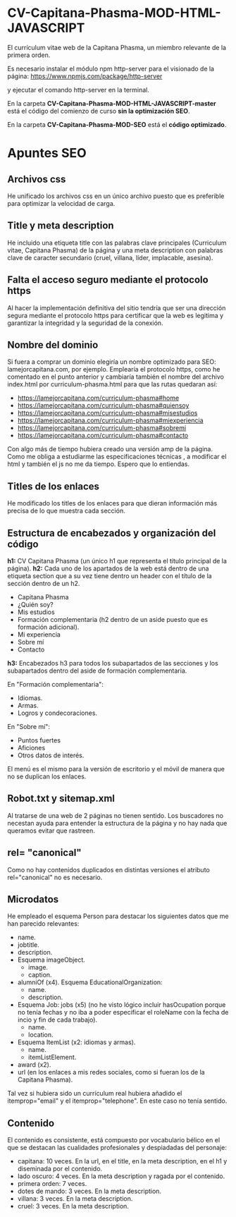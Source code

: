 # CV-Capitana-Phasma-MOD-HTML-JAVASCRIPT

El currículum vitae web de la Capitana Phasma, un miembro relevante de la primera orden.

Es necesario instalar el módulo npm http-server para el visionado de la página:
https://www.npmjs.com/package/http-server

y ejecutar el comando http-server en la terminal.

En la carpeta **CV-Capitana-Phasma-MOD-HTML-JAVASCRIPT-master** está el código del comienzo de curso **sin la optimización SEO**.

En la carpeta **CV-Capitana-Phasma-MOD-SEO** está el **código optimizado**.

# Apuntes SEO

## Archivos css

He unificado los archivos css en un único archivo puesto que es preferible para optimizar la velocidad de carga.

## Title y meta description

He incluido una etiqueta title con las palabras clave principales (Curriculum vitae, Capitana Phasma) de la página y una meta description con palabras clave de caracter secundario (cruel, villana, líder, implacable, asesina).

## Falta el acceso seguro mediante el protocolo https

Al hacer la implementación definitiva del sitio tendría que ser una dirección segura mediante el protocolo https para certificar que la web es legitima y garantizar la integridad y la seguridad de la conexión.

## Nombre del dominio

Si fuera a comprar un dominio elegiría un nombre optimizado para SEO: lamejorcapitana.com, por ejemplo. Emplearía el protocolo https, como he comentado en el punto anterior y cambiaría también el nombre del archivo index.html por curriculum-phasma.html para que las rutas quedaran así:
- https://lamejorcapitana.com/curriculum-phasma#home
- https://lamejorcapitana.com/curriculum-phasma#quiensoy
- https://lamejorcapitana.com/curriculum-phasma#misestudios
- https://lamejorcapitana.com/curriculum-phasma#miexperiencia
- https://lamejorcapitana.com/curriculum-phasma#sobremi
- https://lamejorcapitana.com/curriculum-phasma#contacto

Con algo más de tiempo hubiera creado una versión amp de la página. Como me obliga a estudiarme las especificaciones técnicas , a modificar el html y también el js no me da tiempo. Espero que lo entiendas.

## Titles de los enlaces

He modificado los titles de los enlaces para que dieran información más precisa de lo que muestra cada sección.

## Estructura de encabezados y organización del código

**h1:** CV Capitana Phasma (un único h1 que representa el título principal de la página).
**h2:** Cada uno de los apartados de la web está dentro de una etiqueta section que a su vez tiene dentro un header con el título de la sección dentro de un h2.
- Capitana Phasma
- ¿Quién soy?
- Mis estudios
- Formación complementaria (h2 dentro de un aside puesto que es formación adicional).
- Mi experiencia
- Sobre mí
- Contacto

**h3:** Encabezados h3 para todos los subapartados de las secciones y los subapartados dentro del aside de formación complementaria.

En "Formación complementaria":
- Idiomas.
- Armas.
- Logros y condecoraciones.

En "Sobre mí":
- Puntos fuertes
- Aficiones
- Otros datos de interés.

El menú es el mismo para la versión de escritorio y el móvil de manera que no se duplican los enlaces.

## Robot.txt y sitemap.xml

Al tratarse de una web de 2 páginas no tienen sentido. Los buscadores no necestan ayuda para entender la estructura de la página y no hay nada que queramos evitar que rastreen.

## rel= "canonical"

Como no hay contenidos duplicados en distintas versiones el atributo rel="canonical" no es necesario.


## Microdatos

He empleado el esquema Person para destacar los siguientes datos que me han parecido relevantes:
- name.
- jobtitle.
- description.
- Esquema imageObject.
  - image.
  - caption.
- alumniOf (x4). Esquema EducationalOrganization:
  - name.
  - description.
- Esquema Job: jobs (x5) (no he visto lógico incluir hasOcupation porque no tenía fechas y no iba a poder especificar el roleName con la fecha de incio y fin de cada trabajo).
  - name.
  - location.
- Esquema ItemList (x2: idiomas y armas).
  - name.
  - itemListElement.
- award (x2).
- url (en los enlaces a mis redes sociales, como si fueran los de la Capitana Phasma).

Tal vez si hubiera sido un currículum real hubiera añadido el itemprop="email" y el itemprop="telephone". En este caso no tenía sentido.


## Contenido

El contenido es consistente, está compuesto por vocabulario bélico en el que se destacan las cualidades profesionales y despiadadas del personaje:
- capitana: 10 veces. En la url, en el title, en la meta description, en el h1 y diseminada por el contenido.
- lado oscuro: 4 veces. En la meta description y ragada por el contenido.
- primera orden: 7 veces. 
- dotes de mando: 3 veces. En la meta description.
- villana: 3 veces. En la meta description.
- cruel: 3 veces.  En la meta description.